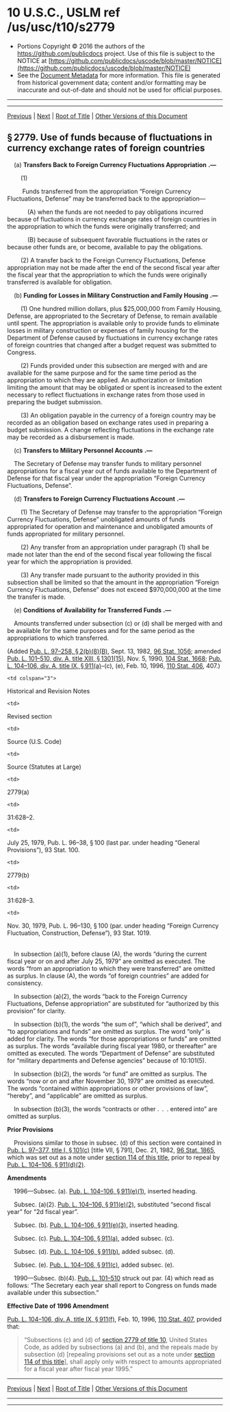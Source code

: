 ---
---

# 10 U.S.C., USLM ref /us/usc/t10/s2779

* Portions Copyright © 2016 the authors of the https://github.com/publicdocs project.
  Use of this file is subject to the NOTICE at [https://github.com/publicdocs/uscode/blob/master/NOTICE](https://github.com/publicdocs/uscode/blob/master/NOTICE)
* See the [Document Metadata](././../../../../../..//README.md) for more information.
  This file is generated from historical government data; content and/or formatting may be inaccurate and out-of-date and should not be used for official purposes.

----------
----------

[Previous](./../../../../../..//us/usc/t10/stA/ptIV/ch165/m__us_usc_t10_s2778.md) | [Next](./../../../../../..//us/usc/t10/stA/ptIV/ch165/m__us_usc_t10_s2780.md) | [Root of Title](./../../../../../../) | [Other Versions of this Document](https://publicdocs.github.io/go/links?ns=uslm&ref=%2Fus%2Fusc%2Ft10%2Fs2779)

## § 2779. Use of funds because of fluctuations in currency exchange rates of foreign countries

    (a)  __Transfers Back to Foreign Currency Fluctuations Appropriation__  __.—__ 

        (1)

         Funds transferred from the appropriation “Foreign Currency Fluctuations, Defense” may be transferred back to the appropriation—

            (A) when the funds are not needed to pay obligations incurred because of fluctuations in currency exchange rates of foreign countries in the appropriation to which the funds were originally transferred; and

            (B) because of subsequent favorable fluctuations in the rates or because other funds are, or become, available to pay the obligations.

        (2) A transfer back to the Foreign Currency Fluctuations, Defense appropriation may not be made after the end of the second fiscal year after the fiscal year that the appropriation to which the funds were originally transferred is available for obligation.

    (b)  __Funding for Losses in Military Construction and Family Housing__  __.—__ 

        (1) One hundred million dollars, plus $25,000,000 from Family Housing, Defense, are appropriated to the Secretary of Defense, to remain available until spent. The appropriation is available only to provide funds to eliminate losses in military construction or expenses of family housing for the Department of Defense caused by fluctuations in currency exchange rates of foreign countries that changed after a budget request was submitted to Congress.

        (2) Funds provided under this subsection are merged with and are available for the same purpose and for the same time period as the appropriation to which they are applied. An authorization or limitation limiting the amount that may be obligated or spent is increased to the extent necessary to reflect fluctuations in exchange rates from those used in preparing the budget submission.

        (3) An obligation payable in the currency of a foreign country may be recorded as an obligation based on exchange rates used in preparing a budget submission. A change reflecting fluctuations in the exchange rate may be recorded as a disbursement is made.

    (c)  __Transfers to Military Personnel Accounts__  __.—__ 

    The Secretary of Defense may transfer funds to military personnel appropriations for a fiscal year out of funds available to the Department of Defense for that fiscal year under the appropriation “Foreign Currency Fluctuations, Defense”.

    (d)  __Transfers to Foreign Currency Fluctuations Account__  __.—__ 

        (1) The Secretary of Defense may transfer to the appropriation “Foreign Currency Fluctuations, Defense” unobligated amounts of funds appropriated for operation and maintenance and unobligated amounts of funds appropriated for military personnel.

        (2) Any transfer from an appropriation under paragraph (1) shall be made not later than the end of the second fiscal year following the fiscal year for which the appropriation is provided.

        (3) Any transfer made pursuant to the authority provided in this subsection shall be limited so that the amount in the appropriation “Foreign Currency Fluctuations, Defense” does not exceed $970,000,000 at the time the transfer is made.

    (e)  __Conditions of Availability for Transferred Funds__  __.—__ 

    Amounts transferred under subsection (c) or (d) shall be merged with and be available for the same purposes and for the same period as the appropriations to which transferred.

(Added [Pub. L. 97–258, § 2(b)(8)(B)][/us/pl/97/258/s2/b/8/B], Sept. 13, 1982, [96 Stat. 1056][/us/stat/96/1056]; amended [Pub. L. 101–510, div. A, title XIII, § 1301(15)][/us/pl/101/510/s1301/15], Nov. 5, 1990, [104 Stat. 1668][/us/stat/104/1668]; [Pub. L. 104–106, div. A, title IX, § 911(a)][/us/pl/104/106/s911/a]–(c), (e), Feb. 10, 1996, [110 Stat. 406][/us/stat/110/406], 407.)

<table>

  <tr>

    <td colspan="3"> 

Historical and Revision Notes  </td>

  </tr>

  <tr>

    <td> 

Revised section  </td>

    <td> 

Source (U.S. Code)  </td>

    <td> 

Source (Statutes at Large)  </td>

  </tr>

  <tr>

    <td> 

2779(a)  </td>

    <td> 

31:628–2.  </td>

    <td> 

July 25, 1979, Pub. L. 96–38, § 100 (last par. under heading “General Provisions”), 93 Stat. 100.  </td>

  </tr>

  <tr>

    <td> 

2779(b)  </td>

    <td> 

31:628–3.  </td>

    <td> 

Nov. 30, 1979, Pub. L. 96–130, § 100 (par. under heading “Foreign Currency Fluctuation, Construction, Defense”), 93 Stat. 1019.  </td>

  </tr>

</table>

    In subsection (a)(1), before clause (A), the words “during the current fiscal year or on and after July 25, 1979” are omitted as executed. The words “from an appropriation to which they were transferred” are omitted as surplus. In clause (A), the words “of foreign countries” are added for consistency.

    In subsection (a)(2), the words “back to the Foreign Currency Fluctuations, Defense appropriation” are substituted for “authorized by this provision” for clarity.

    In subsection (b)(1), the words “the sum of”, “which shall be derived”, and “to appropriations and funds” are omitted as surplus. The word “only” is added for clarity. The words “for those appropriations or funds” are omitted as surplus. The words “available during fiscal year 1980, or thereafter” are omitted as executed. The words “Department of Defense” are substituted for “military departments and Defense agencies” because of 10:101(5).

    In subsection (b)(2), the words “or fund” are omitted as surplus. The words “now or on and after November 30, 1979” are omitted as executed. The words “contained within appropriations or other provisions of law”, “hereby”, and “applicable” are omitted as surplus.

    In subsection (b)(3), the words “contracts or other . . . entered into” are omitted as surplus.

 __Prior Provisions__ 

    Provisions similar to those in subsec. (d) of this section were contained in [Pub. L. 97–377, title I, § 101(c)][/us/pl/97/377/s101/c] \[title VII, § 791\], Dec. 21, 1982, [96 Stat. 1865][/us/stat/96/1865], which was set out as a note under [section 114 of this title][/us/usc/t10/s114], prior to repeal by [Pub. L. 104–106, § 911(d)(2)][/us/pl/104/106/s911/d/2].

 __Amendments__ 

    1996—Subsec. (a). [Pub. L. 104–106, § 911(e)(1)][/us/pl/104/106/s911/e/1], inserted heading.

    Subsec. (a)(2). [Pub. L. 104–106, § 911(e)(2)][/us/pl/104/106/s911/e/2], substituted “second fiscal year” for “2d fiscal year”.

    Subsec. (b). [Pub. L. 104–106, § 911(e)(3)][/us/pl/104/106/s911/e/3], inserted heading.

    Subsec. (c). [Pub. L. 104–106, § 911(a)][/us/pl/104/106/s911/a], added subsec. (c).

    Subsec. (d). [Pub. L. 104–106, § 911(b)][/us/pl/104/106/s911/b], added subsec. (d).

    Subsec. (e). [Pub. L. 104–106, § 911(c)][/us/pl/104/106/s911/c], added subsec. (e).

    1990—Subsec. (b)(4). [Pub. L. 101–510][/us/pl/101/510] struck out par. (4) which read as follows: “The Secretary each year shall report to Congress on funds made available under this subsection.”

 __Effective Date of 1996 Amendment__ 

[Pub. L. 104–106, div. A, title IX, § 911(f)][/us/pl/104/106/s911/f], Feb. 10, 1996, [110 Stat. 407][/us/stat/110/407], provided that: 

> “Subsections (c) and (d) of [section 2779 of title 10][/us/usc/t10/s2779], United States Code, as added by subsections (a) and (b), and the repeals made by subsection (d) \[repealing provisions set out as a note under [section 114 of this title][/us/usc/t10/s114]\], shall apply only with respect to amounts appropriated for a fiscal year after fiscal year 1995.”

----------

[Previous](./../../../../../..//us/usc/t10/stA/ptIV/ch165/m__us_usc_t10_s2778.md) | [Next](./../../../../../..//us/usc/t10/stA/ptIV/ch165/m__us_usc_t10_s2780.md) | [Root of Title](./../../../../../../) | [Other Versions of this Document](https://publicdocs.github.io/go/links?ns=uslm&ref=%2Fus%2Fusc%2Ft10%2Fs2779)

----------
----------

[/us/pl/97/258/s2/b/8/B]: https://publicdocs.github.io/go/links?ns=uslm&ref=%2Fus%2Fpl%2F97%2F258%2Fs2%2Fb%2F8%2FB
[/us/stat/96/1056]: https://publicdocs.github.io/go/links?ns=uslm&ref=%2Fus%2Fstat%2F96%2F1056
[/us/pl/101/510/s1301/15]: https://publicdocs.github.io/go/links?ns=uslm&ref=%2Fus%2Fpl%2F101%2F510%2Fs1301%2F15
[/us/stat/104/1668]: https://publicdocs.github.io/go/links?ns=uslm&ref=%2Fus%2Fstat%2F104%2F1668
[/us/pl/104/106/s911/a]: https://publicdocs.github.io/go/links?ns=uslm&ref=%2Fus%2Fpl%2F104%2F106%2Fs911%2Fa
[/us/stat/110/406]: https://publicdocs.github.io/go/links?ns=uslm&ref=%2Fus%2Fstat%2F110%2F406
[/us/pl/97/377/s101/c]: https://publicdocs.github.io/go/links?ns=uslm&ref=%2Fus%2Fpl%2F97%2F377%2Fs101%2Fc
[/us/stat/96/1865]: https://publicdocs.github.io/go/links?ns=uslm&ref=%2Fus%2Fstat%2F96%2F1865
[/us/usc/t10/s114]: https://publicdocs.github.io/go/links?ns=uslm&ref=%2Fus%2Fusc%2Ft10%2Fs114
[/us/pl/104/106/s911/d/2]: https://publicdocs.github.io/go/links?ns=uslm&ref=%2Fus%2Fpl%2F104%2F106%2Fs911%2Fd%2F2
[/us/pl/104/106/s911/e/1]: https://publicdocs.github.io/go/links?ns=uslm&ref=%2Fus%2Fpl%2F104%2F106%2Fs911%2Fe%2F1
[/us/pl/104/106/s911/e/2]: https://publicdocs.github.io/go/links?ns=uslm&ref=%2Fus%2Fpl%2F104%2F106%2Fs911%2Fe%2F2
[/us/pl/104/106/s911/e/3]: https://publicdocs.github.io/go/links?ns=uslm&ref=%2Fus%2Fpl%2F104%2F106%2Fs911%2Fe%2F3
[/us/pl/104/106/s911/a]: https://publicdocs.github.io/go/links?ns=uslm&ref=%2Fus%2Fpl%2F104%2F106%2Fs911%2Fa
[/us/pl/104/106/s911/b]: https://publicdocs.github.io/go/links?ns=uslm&ref=%2Fus%2Fpl%2F104%2F106%2Fs911%2Fb
[/us/pl/104/106/s911/c]: https://publicdocs.github.io/go/links?ns=uslm&ref=%2Fus%2Fpl%2F104%2F106%2Fs911%2Fc
[/us/pl/101/510]: https://publicdocs.github.io/go/links?ns=uslm&ref=%2Fus%2Fpl%2F101%2F510
[/us/pl/104/106/s911/f]: https://publicdocs.github.io/go/links?ns=uslm&ref=%2Fus%2Fpl%2F104%2F106%2Fs911%2Ff
[/us/stat/110/407]: https://publicdocs.github.io/go/links?ns=uslm&ref=%2Fus%2Fstat%2F110%2F407
[/us/usc/t10/s2779]: https://publicdocs.github.io/go/links?ns=uslm&ref=%2Fus%2Fusc%2Ft10%2Fs2779
[/us/usc/t10/s114]: https://publicdocs.github.io/go/links?ns=uslm&ref=%2Fus%2Fusc%2Ft10%2Fs114


